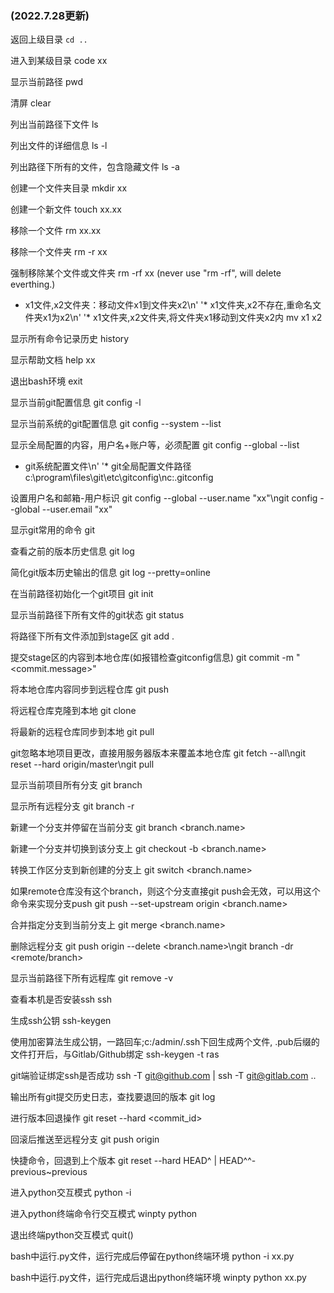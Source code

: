 ### (2022.7.28更新)

返回上级目录
`cd ..`

进入到某级目录
code xx

显示当前路径
pwd

清屏
clear

列出当前路径下文件
ls

列出文件的详细信息
ls -l

列出路径下所有的文件，包含隐藏文件
ls -a

创建一个文件夹目录
mkdir xx

创建一个新文件
touch xx.xx

移除一个文件
rm xx.xx

移除一个文件夹
rm -r xx

强制移除某个文件或文件夹
rm -rf xx (never use "rm -rf", will delete everthing.)

* x1文件,x2文件夹：移动文件x1到文件夹x2\n'
'* x1文件夹,x2不存在,重命名文件夹x1为x2\n'
'* x1文件夹,x2文件夹,将文件夹x1移动到文件夹x2内
mv x1 x2

显示所有命令记录历史
history

显示帮助文档
help xx

退出bash环境
exit

显示当前git配置信息
git config -l

显示当前系统的git配置信息
git config --system --list

显示全局配置的内容，用户名+账户等，必须配置
git config --global --list

* git系统配置文件\n'
'* git全局配置文件路径
c:\program\files\git\etc\gitconfig\nc:\.gitconfig

设置用户名和邮箱-用户标识
git config --global --user.name "xx"\ngit config --global --user.email "xx"

显示git常用的命令
git

查看之前的版本历史信息
git log

简化git版本历史输出的信息
git log --pretty=online

在当前路径初始化一个git项目
git init

显示当前路径下所有文件的git状态
git status

将路径下所有文件添加到stage区
git add .

提交stage区的内容到本地仓库(如报错检查gitconfig信息)
git commit -m "<commit.message>"

将本地仓库内容同步到远程仓库
git push

将远程仓库克隆到本地
git clone <url>

将最新的远程仓库同步到本地
git pull

git忽略本地项目更改，直接用服务器版本来覆盖本地仓库
git fetch --all\ngit reset --hard origin/master\ngit pull

显示当前项目所有分支
git branch

显示所有远程分支
git branch -r

新建一个分支并停留在当前分支
git branch <branch.name>

新建一个分支并切换到该分支上
git checkout -b <branch.name>

转换工作区分支到新创建的分支上
git switch <branch.name>

如果remote仓库没有这个branch，则这个分支直接git push会无效，可以用这个命令来实现分支push
git push --set-upstream origin <branch.name>

合并指定分支到当前分支上
git merge <branch.name>

删除远程分支
git push origin --delete <branch.name>\ngit branch -dr <remote/branch>

显示当前路径下所有远程库
git remove -v

查看本机是否安装ssh
ssh

生成ssh公钥
ssh-keygen

使用加密算法生成公钥，一路回车;c:/admin/.ssh下回生成两个文件, .pub后缀的文件打开后，与Gitlab/Github绑定
ssh-keygen -t ras

git端验证绑定ssh是否成功
ssh -T git@github.com | ssh -T git@gitlab.com ..

输出所有git提交历史日志，查找要退回的版本
git log

进行版本回退操作
git reset --hard <commit_id>

回滚后推送至远程分支
git push origin

快捷命令，回退到上个版本
git reset --hard HEAD^ | HEAD^^-previous~previous

进入python交互模式
python -i

进入python终端命令行交互模式
winpty python

退出终端python交互模式
quit()

bash中运行.py文件，运行完成后停留在python终端环境
python -i xx.py

bash中运行.py文件，运行完成后退出python终端环境
winpty python xx.py